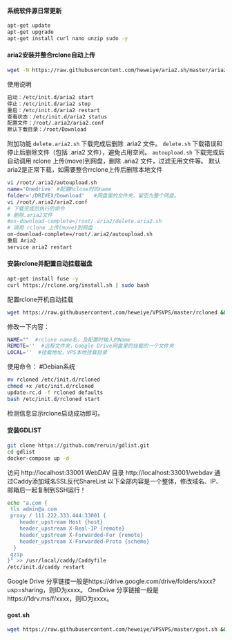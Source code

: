 #### 系统软件源日常更新
``` bash
apt-get update
apt-get upgrade
apt-get install curl nano unzip sudo -y
```

#### aria2安装并整合rclone自动上传
``` bash
wget -N https://raw.githubusercontent.com/heweiye/aria2.sh/master/aria2.sh && chmod +x aria2.sh && bash aria2.sh
```
使用说明
``` bash
启动：/etc/init.d/aria2 start
停止：/etc/init.d/aria2 stop
重启：/etc/init.d/aria2 restart
查看状态：/etc/init.d/aria2 status
配置文件：/root/.aria2/aria2.conf
默认下载目录：/root/Download
```
附加功能
`delete.aria2.sh` 下载完成后删除 .aria2 文件。
`delete.sh` 下载错误和停止后删除文件（包括 .aria2 文件），避免占用空间。
`autoupload.sh` 下载完成后自动调用 rclone 上传(move)到网盘，删除 .aria2 文件，过滤无用文件等。
默认aria2是正常下载，如需要整合rrclone上传后删除本地文件
``` bash
vi /root/.aria2/autoupload.sh
name='Onedrive' #配置Rclone时的name
folder='/DRIVEX/Download'   #网盘里的文件夹，留空为整个网盘。
vi /root/.aria2/aria2.conf
# 下载完成后执行的命令
# 删除.aria2文件
#on-download-complete=/root/.aria2/delete.aria2.sh
# 调用 rclone 上传(move)到网盘
on-download-complete=/root/.aria2/autoupload.sh
重启 Aria2
service aria2 restart
```
#### 安装rclone并配置自动挂载磁盘
``` bash
apt-get install fuse -y
curl https://rclone.org/install.sh | sudo bash
```
配置rclone开机自动挂载
``` bash
wget https://raw.githubusercontent.com/heweiye/VPSVPS/master/rcloned && nano rcloned
```
修改一下内容：
``` bash
NAME=""  #rclone name名，及配置时输入的Name
REMOTE=''  #远程文件夹，Google Drive网盘里的挂载的一个文件夹
LOCAL=''  #挂载地址，VPS本地挂载目录
```
使用命令：
#Debian系统
``` bash
mv rcloned /etc/init.d/rcloned
chmod +x /etc/init.d/rcloned
update-rc.d -f rcloned defaults
bash /etc/init.d/rcloned start
```
检测信息显示rclone启动成功即可。
#### 安装GDLIST
``` bash
git clone https://github.com/reruin/gdlist.git
cd gdlist
docker-compose up -d
```
访问 http://localhost:33001 WebDAV 目录 http://localhost:33001/webdav
通过Caddy添加域名SSL反代ShareList
以下全部内容是一个整体，修改域名、IP、邮箱后一起复制到SSH运行！
``` bash
echo "a.com {
 tls admin@a.com
 proxy / 111.222.333.444:33001 {
    header_upstream Host {host}
    header_upstream X-Real-IP {remote}
    header_upstream X-Forwarded-For {remote}
    header_upstream X-Forwarded-Proto {scheme}
  }
 gzip
}" >> /usr/local/caddy/Caddyfile
/etc/init.d/caddy restart
```
Google Drive 分享链接一般是https://drive.google.com/drive/folders/xxxx?usp=sharing，则ID为xxxx。 
OneDrive 分享链接一般是https://1drv.ms/f/xxxx，则ID为xxxx。

#### gost.sh
``` bash
wget https://raw.githubusercontent.com/heweiye/VPSVPS/master/gost.sh && chmod +x gost.sh && bash gost.sh
```
